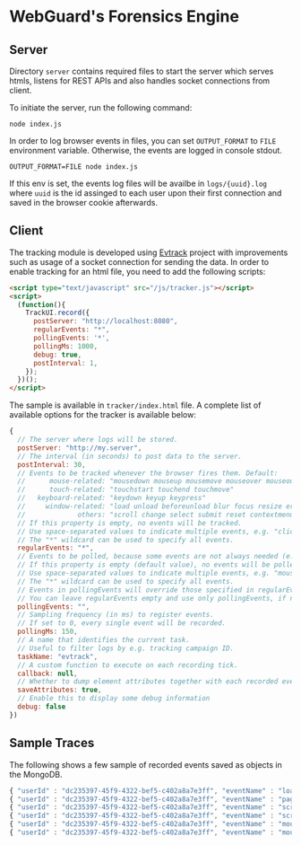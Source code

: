 # WebGuard's Forensics Engine

## Server
Directory ```server``` contains required files to start the server which serves htmls, listens for REST APIs and also handles socket connections from client.


To initiate the server, run the following command:
```
node index.js
```

In order to log browser events in files, you can set ```OUTPUT_FORMAT``` to ```FILE``` environment variable. Otherwise, the events are logged in console stdout.
```
OUTPUT_FORMAT=FILE node index.js
```
 If this env is set, the events log files will be availbe in ```logs/{uuid}.log``` where ```uuid``` is the id assinged to each user upon their first connection and saved in the browser cookie afterwards.

## Client
The tracking module is developed using [Evtrack](https://github.com/luileito/evtrack) project with improvements such as usage of a socket connection for sending the data. In order to enable tracking for an html file, you need to add the following scripts:

```html
<script type="text/javascript" src="/js/tracker.js"></script>
<script>
  (function(){
    TrackUI.record({
      postServer: "http://localhost:8080",
      regularEvents: "*",
      pollingEvents: '*',
      pollingMs: 1000,
      debug: true,
      postInterval: 1,
    });
  })();
</script>
```
The sample is available in ```tracker/index.html``` file.
A complete list of available options for the tracker is available below:
```js
{
  // The server where logs will be stored.
  postServer: "http://my.server",
  // The interval (in seconds) to post data to the server.
  postInterval: 30,
  // Events to be tracked whenever the browser fires them. Default:
  //      mouse-related: "mousedown mouseup mousemove mouseover mouseout mousewheel click dblclick"
  //      touch-related: "touchstart touchend touchmove"
  //   keyboard-related: "keydown keyup keypress"
  //     window-related: "load unload beforeunload blur focus resize error online offline"
  //             others: "scroll change select submit reset contextmenu cut copy paste"
  // If this property is empty, no events will be tracked.
  // Use space-separated values to indicate multiple events, e.g. "click mousemove touchmove".
  // The "*" wildcard can be used to specify all events.
  regularEvents: "*",
  // Events to be polled, because some events are not always needed (e.g. mousemove).
  // If this property is empty (default value), no events will be polled.
  // Use space-separated values to indicate multiple events, e.g. "mousemove touchmove".
  // The "*" wildcard can be used to specify all events.
  // Events in pollingEvents will override those specified in regularEvents.
  // You can leave regularEvents empty and use only pollingEvents, if need be.
  pollingEvents: "",
  // Sampling frequency (in ms) to register events.
  // If set to 0, every single event will be recorded.
  pollingMs: 150,
  // A name that identifies the current task.
  // Useful to filter logs by e.g. tracking campaign ID.
  taskName: "evtrack",
  // A custom function to execute on each recording tick.
  callback: null,
  // Whether to dump element attributes together with each recorded event.
  saveAttributes: true,
  // Enable this to display some debug information
  debug: false
})
```

## Sample Traces
The following shows a few sample of recorded events saved as objects in the MongoDB.
```js
{ "userId" : "dc235397-45f9-4322-bef5-c402a8a7e3ff", "eventName" : "load", "timestamp" : "1677529004106", "pos" : { "x" : 0, "y" : 0 }, "cursor" : 0, "element" : "/", "attrs" : "", "extra" : "{\"trusted\":true}", "url" : "http://localhost:9010/"}
{ "userId" : "dc235397-45f9-4322-bef5-c402a8a7e3ff", "eventName" : "pageshow", "timestamp" : "1677529004106", "pos" : { "x" : 0, "y" : 0 }, "cursor" : 0, "element" : "/", "attrs" : "", "extra" : "{\"trusted\":true}", "url" : "http://localhost:9010/"}
{ "userId" : "dc235397-45f9-4322-bef5-c402a8a7e3ff", "eventName" : "scroll", "timestamp" : "1677529004209", "pos" : { "x" : 0, "y" : 0 }, "cursor" : 0, "element" : "/", "attrs" : "", "extra" : "{\"trusted\":true}", "url" : "http://localhost:9010/"}
{ "userId" : "dc235397-45f9-4322-bef5-c402a8a7e3ff", "eventName" : "scroll", "timestamp" : "1677529004770", "pos" : { "x" : 0, "y" : 0 }, "cursor" : 0, "element" : "/", "attrs" : "", "extra" : "{\"trusted\":true}", "url" : "http://localhost:9010/"}
{ "userId" : "dc235397-45f9-4322-bef5-c402a8a7e3ff", "eventName" : "mouseover", "timestamp" : "1677529006111", "pos" : { "x" : 3, "y" : 117 }, "cursor" : 0, "element" : "/html[null]", "attrs" : "\"HTML\":{", "extra" : "{\"trusted\":true}", "url" : "http://localhost:9010/"}
{ "userId" : "dc235397-45f9-4322-bef5-c402a8a7e3ff", "eventName" : "mousemove", "timestamp" : "1677529006113", "pos" : { "x" : 3, "y" : 117 }, "cursor" : 0, "element" : "/html[null]", "attrs" : "\"HTML\":{", "extra" : "{\"trusted\":true}", "url" : "http://localhost:9010/"}

```